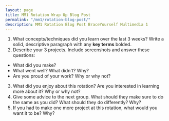 ```yaml
---
layout: page
title: MM1 Rotation Wrap Up Blog Post
permalink: "/mm1/rotation-blog-post/"
description: MM1 Rotation Blog Post BraceYourself Multimedia 1
---
```


1. What concepts/techniques did you learn over the last 3 weeks? Write a solid, descriptive paragraph with any **key terms** bolded.
2. Describe your 3 projects. Include screenshots and answer these questions:
  * What did you make?
  * What went well? What didn't? Why?
  * Are you proud of your work? Why or why not?
3. What did you enjoy about this rotation? Are you interested in learning more about it? Why or why not?
4. Give some advice to the next group. What should they make sure to do the same as you did? What should they do differently? Why?
5. If you had to make one more project at this rotation, what would you want it to be? Why?